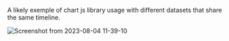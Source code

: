 A likely exemple of chart js library usage with different datasets that share the same timeline.

![Screenshot from 2023-08-04 11-39-10](https://github.com/marcofalcone/chartJs-timeline/assets/61291681/2337828a-b7c6-463d-9881-d6c187afb3ba)

